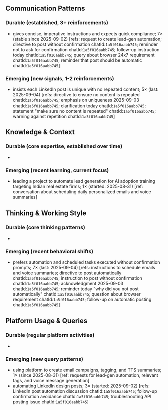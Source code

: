## Communication Patterns
### Durable (established, 3+ reinforcements)
- gives concise, imperative instructions and expects quick compliance; 7× (stable since 2025-09-02) [refs: request to create lead-gen automation; directive to post without confirmation chatId:`1a5f016aabb745`; reminder not to ask for confirmation chatId:`1a5f016aabb745`; follow-up instruction today chatId:`1a5f016aabb745`; query about browser 24x7 requirement chatId:`1a5f016aabb745`; reminder that post should be automatic chatId:`1a5f016aabb745`]

### Emerging (new signals, 1-2 reinforcements)
- insists each LinkedIn post is unique with no repeated content; 5× (last: 2025-09-04) [refs: directive to ensure no content is repeated chatId:`1a5f016aabb745`; emphasis on uniqueness 2025-09-03 chatId:`1a5f016aabb745`; clarification today chatId:`1a5f016aabb745`; statement "make sure no content is repeated" chatId:`1a5f016aabb745`; warning against repetition chatId:`1a5f016aabb745`]

## Knowledge & Context
### Durable (core expertise, established over time)
-

### Emerging (recent learning, current focus)
- leading a project to automate lead generation for AI adoption training targeting Indian real estate firms; 1× (started: 2025-08-31) [ref: conversation about scheduling daily personalized emails and voice summaries]

## Thinking & Working Style
### Durable (core thinking patterns)
-

### Emerging (recent behavioral shifts)
- prefers automation and scheduled tasks executed without confirmation prompts; 7× (last: 2025-09-04) [refs: instructions to schedule emails and voice summaries; directive to post automatically chatId:`1a5f016aabb745`; instruction to post without confirmation chatId:`1a5f016aabb745`; acknowledgment 2025-09-03 chatId:`1a5f016aabb745`; reminder today "why did you not post automatically" chatId:`1a5f016aabb745`; question about browser requirement chatId:`1a5f016aabb745`; follow-up on automatic posting chatId:`1a5f016aabb745`]

## Platform Usage & Queries
### Durable (regular platform activities)
-

### Emerging (new query patterns)
- using platform to create email campaigns, tagging, and TTS summaries; 1× (since 2025-08-31) [ref: requests for lead-gen automation, relevant tags, and voice message generation]
- automating LinkedIn design posts; 3× (started: 2025-09-02) [refs: LinkedIn post automation discussion chatId:`1a5f016aabb745`; follow-up confirmation avoidance chatId:`1a5f016aabb745`; troubleshooting API posting issue chatId:`1a5f016aabb745`]